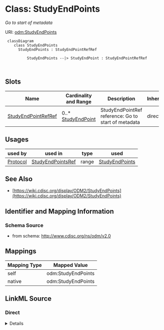 # Class: StudyEndPoints


_Go to start of metadata_





URI: [odm:StudyEndPoints](http://www.cdisc.org/ns/odm/v2.0/StudyEndPoints)



```mermaid
 classDiagram
    class StudyEndPoints
      StudyEndPoints : StudyEndPointRefRef
        
          StudyEndPoints --|> StudyEndPoint : StudyEndPointRefRef
        
      
```




<!-- no inheritance hierarchy -->


## Slots

| Name | Cardinality and Range | Description | Inheritance |
| ---  | --- | --- | --- |
| [StudyEndPointRefRef](StudyEndPointRefRef.md) | 0..* <br/> [StudyEndPoint](StudyEndPoint.md) | StudyEndPointRef reference: Go to start of metadata | direct |





## Usages

| used by | used in | type | used |
| ---  | --- | --- | --- |
| [Protocol](Protocol.md) | [StudyEndPointsRef](StudyEndPointsRef.md) | range | [StudyEndPoints](StudyEndPoints.md) |






## See Also

* [https://wiki.cdisc.org/display/ODM2/StudyEndPoints](https://wiki.cdisc.org/display/ODM2/StudyEndPoints)

## Identifier and Mapping Information







### Schema Source


* from schema: http://www.cdisc.org/ns/odm/v2.0





## Mappings

| Mapping Type | Mapped Value |
| ---  | ---  |
| self | odm:StudyEndPoints |
| native | odm:StudyEndPoints |





## LinkML Source

<!-- TODO: investigate https://stackoverflow.com/questions/37606292/how-to-create-tabbed-code-blocks-in-mkdocs-or-sphinx -->

### Direct

<details>
```yaml
name: StudyEndPoints
description: Go to start of metadata
from_schema: http://www.cdisc.org/ns/odm/v2.0
see_also:
- https://wiki.cdisc.org/display/ODM2/StudyEndPoints
slots:
- StudyEndPointRefRef
slot_usage:
  StudyEndPointRefRef:
    name: StudyEndPointRefRef
    multivalued: true
    domain_of:
    - StudyObjective
    - StudyEndPoints
    - StudyEstimand
    range: StudyEndPoint
    inlined: true
    inlined_as_list: true
class_uri: odm:StudyEndPoints

```
</details>

### Induced

<details>
```yaml
name: StudyEndPoints
description: Go to start of metadata
from_schema: http://www.cdisc.org/ns/odm/v2.0
see_also:
- https://wiki.cdisc.org/display/ODM2/StudyEndPoints
slot_usage:
  StudyEndPointRefRef:
    name: StudyEndPointRefRef
    multivalued: true
    domain_of:
    - StudyObjective
    - StudyEndPoints
    - StudyEstimand
    range: StudyEndPoint
    inlined: true
    inlined_as_list: true
attributes:
  StudyEndPointRefRef:
    name: StudyEndPointRefRef
    description: 'StudyEndPointRef reference: Go to start of metadata'
    from_schema: http://www.cdisc.org/ns/odm/v2.0
    rank: 1000
    multivalued: true
    identifier: false
    alias: StudyEndPointRefRef
    owner: StudyEndPoints
    domain_of:
    - StudyObjective
    - StudyEndPoints
    - StudyEstimand
    range: StudyEndPoint
    inlined: true
    inlined_as_list: true
class_uri: odm:StudyEndPoints

```
</details>